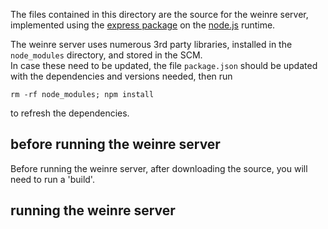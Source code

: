 <!--
 * Licensed to the Apache Software Foundation (ASF) under one
 * or more contributor license agreements.  See the NOTICE file
 * distributed with this work for additional information
 * regarding copyright ownership.  The ASF licenses this file
 * to you under the Apache License, Version 2.0 (the
 * "License"); you may not use this file except in compliance
 * with the License.  You may obtain a copy of the License at
 *
 *     http://www.apache.org/licenses/LICENSE-2.0
 *
 * Unless required by applicable law or agreed to in writing,
 * software distributed under the License is distributed on an
 * "AS IS" BASIS, WITHOUT WARRANTIES OR CONDITIONS OF ANY
 * KIND, either express or implied.  See the License for the
 * specific language governing permissions and limitations
 * under the License.
-->

The files contained in this directory are the source for the
weinre server, implemented using the 
[express package](http://expressjs.com/)
on the 
[node.js](http://nodejs.org) 
runtime.

The weinre server uses numerous 3rd party libraries, installed in the
`node_modules` directory, and stored in the SCM.  
In case these need to be updated, the file
`package.json` should be updated with the dependencies and versions
needed, then run

	rm -rf node_modules; npm install

to refresh the dependencies.


before running the weinre server
--------------------------------

Before running the weinre server, after downloading the source,
you will need to run a 'build'.


running the weinre server
-------------------------

